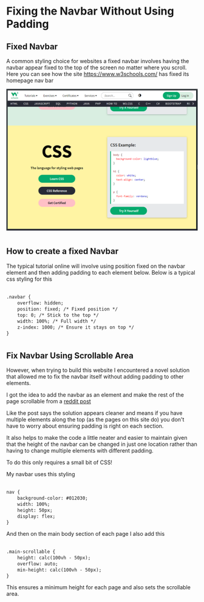 Fixing the Navbar Without Using Padding
============================================

## Fixed Navbar 
A common styling choice for websites a fixed navbar involves having the navbar appear fixed to the top of the screen no matter where you scroll. 
Here you can see how the site https://www.w3schools.com/ has fixed its homepage nav bar

![image](../static/images/pictures/webdev//stickyNav/stickyNav_1.png)

<h1 id="classic-nav"></h1>

## How to create a fixed Navbar
The typical tutorial online will involve using position fixed on the navbar element and then adding padding to each element below. Below is a typical css styling for this

<pre><code class="language-css">
.navbar {
    overflow: hidden;
    position: fixed; /* Fixed position */
    top: 0; /* Stick to the top */
    width: 100%; /* Full width */
    z-index: 1000; /* Ensure it stays on top */
}
</code></pre>

<h1 id="scrollable-nav"></h1>

## Fix Navbar Using Scrollable Area
However, when trying to build this website I encountered a novel solution that allowed me to fix the navbar itself without adding padding to other elements.

I got the idea to add the navbar as an element and make the rest of the page scrollable from a <a href="https://www.reddit.com/r/webdev/comments/jhgjmu/fixed_navbar_without_using_position_fixed/"  target="_blank">reddit post</a>

Like the post says the solution appears cleaner and means if you have multiple elements along the top (as the pages on this site do) you don't have to worry about ensuring padding is right on each section.

It also helps to make the code a little neater and easier to maintain given that the height of the navbar can be changed in just one location rather than having to change multiple elements with different padding.


To do this only requires a small bit of CSS!

My navbar uses this styling 

<pre><code class="language-css">
nav {
    background-color: #012030;
    width: 100%;
    height: 50px;
    display: flex;
}
</code></pre>

And then on the main body section of each page I also add this

<pre><code class="language-css">
.main-scrollable {
    height: calc(100vh - 50px);
    overflow: auto;
    min-height: calc(100vh - 50px);
}
</code></pre>

This ensures a minimum height for each page and also sets the scrollable area.
